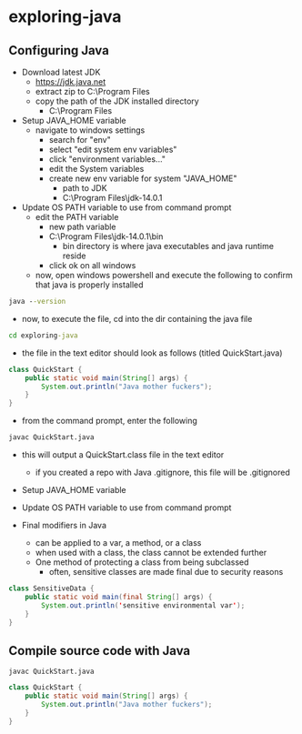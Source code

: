 # exploring-java

## Configuring Java
- Download latest JDK
    - https://jdk.java.net
    - extract zip to C:\Program Files
    - copy the path of the JDK installed directory
        - C:\Program Files
- Setup JAVA_HOME variable
    - navigate to windows settings
        - search for "env"
        - select "edit system env variables"
        - click "environment variables..."
        - edit the System variables
        - create new env variable for system "JAVA_HOME"
            - path to JDK
            - C:\Program Files\jdk-14.0.1
- Update OS PATH variable to use from command prompt
    - edit the PATH variable
        - new path variable
        - C:\Program Files\jdk-14.0.1\bin
            - bin directory is where java executables and java runtime reside
        - click ok on all windows
    - now, open windows powershell and execute the following to confirm that java is properly installed
```cmd
java --version
```
- now, to execute the file, cd into the dir containing the java file
```cmd
cd exploring-java
```
- the file in the text editor should look as follows (titled QuickStart.java)
```Java
class QuickStart {
    public static void main(String[] args) {
        System.out.println("Java mother fuckers");
    }
}
```
- from the command prompt, enter the following
```cmd
javac QuickStart.java
```
- this will output a QuickStart.class file in the text editor
    - if you created a repo with Java .gitignore, this file will be .gitignored

- Setup JAVA_HOME variable
- Update OS PATH variable to use from command prompt









- Final modifiers in Java
    - can be applied to a var, a method, or a class
    - when used with a class, the class cannot be extended further
    - One method of protecting a class from being subclassed
        - often, sensitive classes are made final due to security reasons
```Java
class SensitiveData {
    public static void main(final String[] args) {
        System.out.println('sensitive environmental var');
    }
}
```

## Compile source code with Java
```javac
javac QuickStart.java
```
```Java
class QuickStart {
    public static void main(String[] args) {
        System.out.println("Java mother fuckers");
    }
}
```